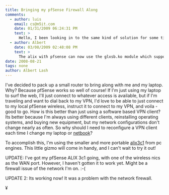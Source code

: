```yaml
---
title: Bringing my pfSense Firewall Along
comments:
  - author: luis
    email: cs@m5it.com
    date: 01/31/2009 06:24:31 PM
    text: >
      Hello, I been looking in to the same kind of solution for some time. DO you happen to have any idea of the throughput the board can achieve. Thank you.
  - author: Albert
    date: 03/08/2009 02:48:08 PM
    text: >
      The alix with pfsense can now use the glxsb.ko module which supports hardware accelerated aes-128 encryption, so throughput is fantastic for the price of the device.<br/><br/>See <a href="http://www.docunext.com/2009/02/13/freebsd-glxsb/" rel="nofollow">http://www.docunext.com/2009/02/13/freebsd-glxsb/</a> for more information about this.
date: 2008-08-21
tags: none
author: Albert Lash
---
```

I've decided to pack up a small router to bring along with me and my laptop. Why? Because pfSense works so well of course! If I'm just using my laptop to surf the web, I'll just connect to whatever access is available, but if I'm traveling and want to dial back to my VPN, I'd love to be able to just connect to my local pfSense wireless, instruct it to connect to my VPN, and voila - good to go. How is this better than just using a software based VPN client? Its better because I'm always using different clients, reinstalling operating systems, and buying new equipment, but my network configurations don't change nearly as often. So why should I need to reconfigure a VPN client each time I change my laptop or <a href="http://www.neobookz.com/blog/">netbook</a>?

To accomplish this, I'm using the smaller and more portable <a href="http://www.pcengines.ch/alix3c1.htm">alix3c1</a> from pc engines. This little gizmo will come in handy, and I can't wait to try it out!

UPDATE: I've got my pfSense ALIX 3c1 going, with one of the wireless nics as the WAN port. However, I haven't gotten it to work yet. Might be a firewall issue of the network I'm on. :-(

UPDATE 2: Its working now! It was a problem with the network firewall.

¥

